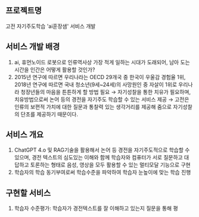 ## 프로젝트명
  고전 자기주도학습 'ai훈장샘' 서비스 개발 

## 서비스 개발 배경
  1. ai, 휴먼노이드 로봇으로 인류역사상 가장 적게 일하는 시대가 도래되어, 남아 도는 시간을 인간은 어떻게 활용할 것인가?
  2. 2015년 연구에 따르면 우리나라는 OECD 29개국 중 한국이 우울감 경험율 1위, 2018년 연구에 따르면 국내 청소년(9세~24세)의 사망원인 중 자살이 1위로 우리나라 청장년들의 마음을 튼튼하게 할 방법 필요
   → 자기성찰을 통한 치유가 필요하며, 치유방법으로써 논어 등의 경전을 자기주도 학습할 수 있는 서비스 제공
   → 고전은 인류의 보편적 가치에 대한 질문과 통찰력 있는 생각거리를 제공해 줌으로 자기성찰의 단초를 제공하기 때문이다.

## 서비스 개요
  1. ChatGPT 4.o 및 RAG기술을 활용해서 논어 등 경전을 자기주도적으로 학습할 수 있으며, 경전 텍스트의 심도있는 이해와 함께 학습자와 컴퓨터가 서로 질문하고 대답하고 토론하는 형태로 음성, 영상을 모두 활용할 수 있는 멀티모달 기능으로 구현
  2. 학습자의 학습 동기부여로써 학습수준을 파악하여 학습자 눈높이에 맞는 학습 진행

## 구현할 서비스
  1. 학습자 수준평가: 학습자가 경전텍스트를 잘 이해하고 있는지 질문을 통해 평
